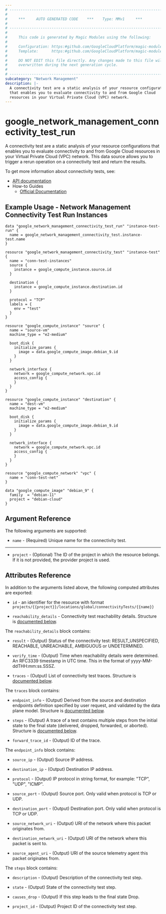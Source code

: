 ```yaml
---
# ----------------------------------------------------------------------------
#
#     ***     AUTO GENERATED CODE    ***    Type: MMv1     ***
#
# ----------------------------------------------------------------------------
#
#     This code is generated by Magic Modules using the following:
#
#     Configuration: https:#github.com/GoogleCloudPlatform/magic-modules/tree/main/mmv1/products/networkmanagement/ConnectivityTestRun.yaml
#     Template:      https:#github.com/GoogleCloudPlatform/magic-modules/tree/main/mmv1/templates/terraform/resource.html.markdown.tmpl
#
#     DO NOT EDIT this file directly. Any changes made to this file will be
#     overwritten during the next generation cycle.
#
# ----------------------------------------------------------------------------
subcategory: "Network Management"
description: |-
  A connectivity test are a static analysis of your resource configurations
  that enables you to evaluate connectivity to and from Google Cloud
  resources in your Virtual Private Cloud (VPC) network.
---
```


# google_network_management_connectivity_test_run

A connectivity test are a static analysis of your resource configurations
that enables you to evaluate connectivity to and from Google Cloud
resources in your Virtual Private Cloud (VPC) network. This data source allows
you to trigger a rerun operation on a connectivity test and return the results.

To get more information about connectivity tests, see:

* [API documentation](https://cloud.google.com/network-intelligence-center/docs/reference/networkmanagement/rest/v1/projects.locations.global.connectivityTests/rerun)
* How-to Guides
    * [Official Documentation](https://cloud.google.com/network-intelligence-center/docs)

## Example Usage - Network Management Connectivity Test Run Instances

```hcl
data "google_network_management_connectivity_test_run" "instance-test-run" {
  name = google_network_management_connectivity_test.instance-test.name
}

resource "google_network_management_connectivity_test" "instance-test" {
  name = "conn-test-instances"
  source {
    instance = google_compute_instance.source.id
  }

  destination {
    instance = google_compute_instance.destination.id
  }

  protocol = "TCP"
  labels = {
    env = "test"
  }
}

resource "google_compute_instance" "source" {
  name = "source-vm"
  machine_type = "e2-medium"

  boot_disk {
    initialize_params {
      image = data.google_compute_image.debian_9.id
    }
  }

  network_interface {
    network = google_compute_network.vpc.id
    access_config {
    }
  }
}

resource "google_compute_instance" "destination" {
  name = "dest-vm"
  machine_type = "e2-medium"

  boot_disk {
    initialize_params {
      image = data.google_compute_image.debian_9.id
    }
  }

  network_interface {
    network = google_compute_network.vpc.id
    access_config {
    }
  }
}

resource "google_compute_network" "vpc" {
  name = "conn-test-net"
}

data "google_compute_image" "debian_9" {
  family  = "debian-11"
  project = "debian-cloud"
}
```

## Argument Reference

The following arguments are supported:


* `name` -
  (Required)
  Unique name for the connectivity test.


- - -


* `project` - (Optional) The ID of the project in which the resource belongs.
    If it is not provided, the provider project is used.


## Attributes Reference

In addition to the arguments listed above, the following computed attributes are exported:

* `id` - an identifier for the resource with format `projects/{{project}}/locations/global/connectivityTests/{{name}}`

* `reachability_details` -
  Connectivity test reachability details.
  Structure is [documented below](#nested_reachability_details).


<a name="nested_reachability_details"></a>The `reachability_details` block contains:

* `result` -
  (Output)
  Status of the connectivity test: RESULT_UNSPECIFIED, REACHABLE, UNREACHABLE, AMBIGUOUS or UNDETERMINED.

* `verify_time` -
  (Output)
  Time when reachability details were determined. An RFC3339 timestamp in UTC time.
  This in the format of yyyy-MM-ddTHH:mm:ss.SSSZ.

* `traces` -
  (Output)
  List of connectivity test traces.
  Structure is [documented below](#nested_reachability_details_traces).


<a name="nested_reachability_details_traces"></a>The `traces` block contains:

* `endpoint_info` -
  (Output)
  Derived from the source and destination endpoints definition specified by user request, and validated by the data plane model.
  Structure is [documented below](#nested_reachability_details_traces_traces_endpoint_info).

* `steps` -
  (Output)
  A trace of a test contains multiple steps from the initial state to the final state (delivered, dropped, forwarded, or aborted).
  Structure is [documented below](#nested_reachability_details_traces_traces_steps).

* `forward_trace_id` -
  (Output)
  ID of the trace.


<a name="nested_reachability_details_traces_traces_endpoint_info"></a>The `endpoint_info` block contains:

* `source_ip` -
  (Output)
  Source IP address.

* `destination_ip` -
  (Output)
  Destination IP address.

* `protocol` -
  (Output)
  IP protocol in string format, for example: "TCP", "UDP", "ICMP".

* `source_port` -
  (Output)
  Source port. Only valid when protocol is TCP or UDP.

* `destination_port` -
  (Output)
  Destination port. Only valid when protocol is TCP or UDP.

* `source_network_uri` -
  (Output)
  URI of the network where this packet originates from.

* `destination_network_uri` -
  (Output)
  URI of the network where this packet is sent to.

* `source_agent_uri` -
  (Output)
  URI of the source telemetry agent this packet originates from.

<a name="nested_reachability_details_traces_traces_steps"></a>The `steps` block contains:

* `description` -
  (Output)
  Description of the connectivity test step.

* `state` -
  (Output)
  State of the connectivity test step.

* `causes_drop` -
  (Output)
  If this step leads to the final state Drop.

* `project_id` -
  (Output)
  Project ID of the connectivity test step.

